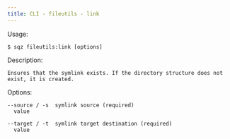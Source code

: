 ```yaml
---
title: CLI - fileutils - link
---
```

 
 Usage: 

    $ sqz fileutils:link [options]

 Description:

    Ensures that the symlink exists. If the directory structure does not exist, it is created.

 Options:

    --source / -s  symlink source (required)
      value
 
    --target / -t  symlink target destination (required)
      value
 
